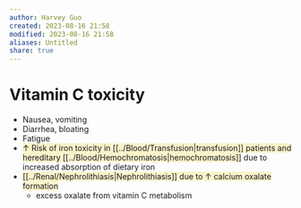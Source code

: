 ```yaml
---
author: Harvey Guo
created: 2023-08-16 21:58
modified: 2023-08-16 21:58
aliases: Untitled
share: true
---
```


# Vitamin C toxicity
- Nausea, vomiting
- Diarrhea, bloating
- Fatigue
- <span style="background:rgba(240, 200, 0, 0.2)">↑ Risk of iron toxicity in [[../Blood/Transfusion|transfusion]] patients and hereditary [[../Blood/Hemochromatosis|hemochromatosis]]</span> due to increased absorption of dietary iron 
- <span style="background:rgba(240, 200, 0, 0.2)">[[../Renal/Nephrolithiasis|Nephrolithiasis]] due to ↑ calcium oxalate formation</span>
	- excess oxalate from vitamin C metabolism
